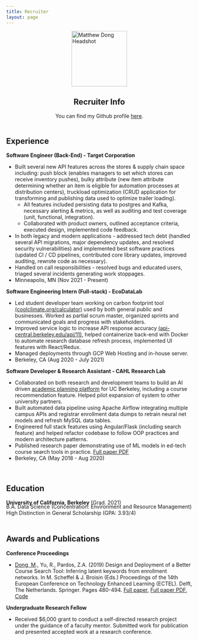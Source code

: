```yaml
---
title: Recruiter
layout: page
---
```


<img src="/assets/images/recruiter-headshot.jpg" alt="Matthew Dong Headshot" style="width:150px;
    height: auto; display: block; margin: 0 auto;">

<center> <h2> Recruiter Info </h2> </center>

<center>You can find my Github profile <a href="https://github.com/matthew-y-dong" target="_blank">here</a>.</center>

<!-- <center>You can find my resume <a href="{{ site.url }}/{{ site.resume-url }}" target="_blank">here</a> and my Github profile <a href="https://github.com/matthew-y-dong" target="_blank">here</a>.</center> -->

<br>

Experience 
----------

**Software Engineer (Back-End) - Target Corporation**

- Built several new API features across the stores & supply chain space including: push block (enables managers to set which stores can receive inventory pushes), bulky attribute (new item attribute determining whether an item is eligible for automation processes at distribution centers), truckload optimization (CRUD application for transforming and publishing data used to optimize trailer loading).  
    - All features included persisting data to postgres and Kafka, necessary alerting & metrics, as well as auditing and test coverage (unit, functional, integration).  
    - Collaborated with product owners, outlined acceptance criteria, executed design, implemented code feedback. 
- In both legacy and modern applications - addressed tech debt (handled several API migrations, major dependency updates, and resolved security vulnerabilities) and implemented best software practices (updated CI / CD pipelines, contributed core library updates, improved auditing, rewrote code as necessary).
- Handled on call responsibilities - resolved bugs and educated users, triaged several incidents generating work stoppages.
- Minneapolis, MN (Nov 2021 - Present)

**Software Engineering Intern (Full-stack) - EcoDataLab**

- Led student developer team working on carbon footprint tool <a href="https://coolclimate.org/calculator" target="_blank">(coolclimate.org/calculator)</a> used by both general public and businesses.   Worked as partial scrum master, organized sprints and communicated goals and progress with stakeholders.
- Improved service logic to increase API response accuracy <a href="https://api-central.berkeley.edu/api/11" target="_blank">(api-central.berkeley.edu/api/11)</a>, helped containerize back-end with Docker to automate  research database refresh process, implemented UI features with React/Redux.
- Managed deployments through GCP Web Hosting and in-house server. 
- Berkeley, CA (Aug 2020 - July 2021)

**Software Developer & Research Assistant - CAHL Research Lab**
 <!-- <a href="https://github.com/CAHLR" target="_blank">CAHL Research Lab</a> -->

- Collaborated on both research and development teams to build an AI driven <a href="https://askoski.berkeley.edu" target="_blank">academic planning platform</a> for UC Berkeley, including a course recommendation feature.  Helped pilot expansion of system to other university partners. 
- Built automated data pipeline using Apache Airflow integrating multiple campus APIs and registrar enrollment data dumps to retrain neural net models and refresh MySQL data tables.
- Engineered full stack features using Angular/Flask (including search feature) and helped refactor codebase to follow OOP practices and modern architecture patterns.
- Published research paper demonstrating use of ML models in ed-tech course search tools in practice. <a href="{{site.url}}/assets/files/ECTEL-paper.pdf" target="_blank">Full paper PDF</a>
- Berkeley, CA (May 2018 - Aug 2020)
<!-- - Performed full-stack web development & testing and built the site's course catalog search feature. -->
 <!-- Trained and optimized machine learning models, created back-end endpoints, designed and implemented the user interface.  -->

<!-- **Software Engineering Intern - Sabre Corporation**

- Developed CMS (Drupal) enhancements based on client specifications on Sabre's <a href="https://developer.sabre.com" target="_blank">developer portal</a> based on client specifications.  Engineered features using LAMP stack and worked in agile environment.
- Expanded test coverage for Jenkins continuous integration pipeline through both unit and functional tests. 
- Southlake, TX (May 2019 - Aug 2019)

**Teaching Assistant - <a href="{{site.url}}/assets/files/stat89a_syllabus.pdf" target="_blank">Stat 89A: Linear Algebra for Data Science</a>**

- Worked with lead instructor and staff members to scale course infrastructure and prototype materials for the pilot full-version offering of the class. Guided students during office hours and discussion sections.
- Berkeley, CA (Nov 2017 - May 2018) -->
	
<!-- * [Projects]({{site.url}}/projects)	 -->
<!-- * DataKind -->
<!-- Global Policy Lab -->
<br>

Education
---------

**University of California, Berkeley** (Grad. 2021)
<p style="position: relative; bottom: 20px;">
B.A. Data Science (Concentration: Environment and Resource Management)
High Distinction in General Scholarship (GPA: 3.93/4)
</p>

Awards and Publications
----------

**Conference Proceedings**

-  <u>Dong, M</u>., Yu, R., Pardos, Z.A. (2019) Design and Deployment of a Better Course Search Tool: Inferring latent keywords from enrollment networks. In M. Scheffel & J. Broisin (Eds.) Proceedings of the 14th European Conference on Technology Enhanced Learning (ECTEL). Delft, The Netherlands. Springer. Pages 480-494.  <a href="https://link.springer.com/chapter/10.1007%2F978-3-030-29736-7_36" target="_blank">Full paper</a>, <a href="{{site.url}}/assets/files/ECTEL-paper.pdf" target="_blank">Full paper PDF</a>, <a href="https://github.com/matthew-y-dong/ICS-research" target="_blank">Code</a>

<!-- - <u>Dong, M</u>., Yu, R., Pardos, Z.A. Design and Deployment of a Better University Course Search: Inferring Latent Keywords from Enrollments. In C. Lync and A. Merceron (Eds.) Proceedings of the 12th International Conference on Educational Data Mining (EDM). Montreal, Canada.  [Short paper PDF]({{site.url}}/assets/files/EDM-paper.pdf)-->

**Undergraduate Research Fellow**

- Received $6,000 grant to conduct a self-directed research project under the guidance of a faculty mentor.  Submitted work for publication and presented accepted work at a research conference. 